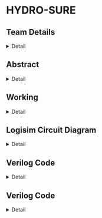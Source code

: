 # HYDRO-SURE

<!-- First Section -->
## Team Details
<details>
  <summary>Detail</summary>

  > Semester: 3rd Sem B. Tech. CSE

  > Section: S2

  > Member-1: Syed Farhan , 221CS254 , syedfarhan.221cs254@nitk.edu.in

  > member-2: Vishruth S Kumar , 221CS262 , vishruthskumar.221cs262@nitk.edu.in

  > Member-3: Yashas , 221CS265 , yashas.221cs265@nitk.edu.in
</details>

<!-- Second Section -->
## Abstract
<details>
  <summary>Detail</summary>
  
  > 
The objective of the project is to develop a moisture sensing and temperature 
sensing cum watering system for irrigation. This system will combine cutting-edge 
hardware and software technologies to enhance the effectiveness of irrigation 
practices. The core objective is to create a system that can accurately measure the 
moisture content in a given soil sample and sense the temperature conditions at a 
given time. We then integrate those values effectively depending on the crop type to 
decide upon the adequate amount of water needed by the crop in the pertaining 
conditions. Conclusively, the circuit is a blend of moisture and temperature 
sensations aided by the type of crop in use to develop an efficient and sustainable 
system to monitor the sufficiency of water. The system will incorporate automated 
irrigation capabilities, ensuring crops receive the right amount of water at the right 
time.


</details>

<!-- Third Section -->
## Working
<details>
  <summary>Detail</summary>

  > https://drive.google.com/file/d/1rYcJ-d5nwh42e9u8xAcuKVaSAy0qt3nu/view?usp=sharing
</details>

<!-- Fourth Section -->
## Logisim Circuit Diagram
<details>
  <summary>Detail</summary>

  > https://github.com/VishruthSKumar/S2_TEAM_20_/blob/07b0044c5a9d5c05510642b7ed797be4a005b0c0/Logisim/LOGISIM.circ
</details>

<!-- Fifth Section -->
## Verilog Code
<details>
  <summary>Detail</summary>

  > Main code : https://github.com/VishruthSKumar/S2_TEAM_20_/blob/df3108d6bb7835548d40711aef36a32e99e59a83/Verilog/S2-T20.v
  > Testbench : https://github.com/VishruthSKumar/S2_TEAM_20_/blob/6970d05a4999e1d13abd378c3d10114265bc41ed/Verilog/S2-T20_tb.v
</details>

<!-- Sixth Section -->
## Verilog Code
<details>
  <summary>Detail</summary>

  > Update ~5 references in order
</details>
     

  

